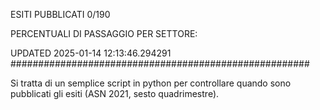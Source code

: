 ESITI PUBBLICATI 0/190 

PERCENTUALI DI PASSAGGIO PER SETTORE:

UPDATED 2025-01-14 12:13:46.294291
###################################################### 

Si tratta di un semplice script in python per controllare quando sono pubblicati gli esiti (ASN 2021, sesto quadrimestre).

